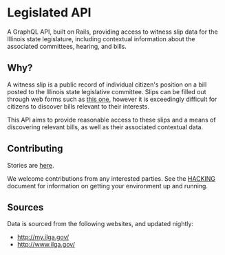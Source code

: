 # Legislated API

A GraphQL API, built on Rails, providing access to witness slip data for the Illinois state legislature, including contextual information about the associated committees, hearing, and bills.

## Why?

A witness slip is a public record of individual citizen's position on a bill posted to the Illinois state legislative committee. Slips can be filled out through web forms such as [this one](https://web.archive.org/web/20170321020130/http://my.ilga.gov/Legislated/Create/100577?committeeHearingId=14471&LegislationId=100577&HCommittees4%2F19%2F2017-page=1&committeeid=0&chamber=H&nodays=30&_=1490061655889), however it is exceedingly difficult for citizens to discover bills relevant to their interests.

This API aims to provide reasonable access to these slips and a means of discovering relevant bills, as well as their associated contextual data.

## Contributing

Stories are [here](https://github.com/orgs/legislated/projects/1).

We welcome contributions from any interested parties. See the [HACKING](HACKING.md) document for information on getting your environment up and running.

## Sources

Data is sourced from the following websites, and updated nightly:

- http://my.ilga.gov/
- http://www.ilga.gov/
